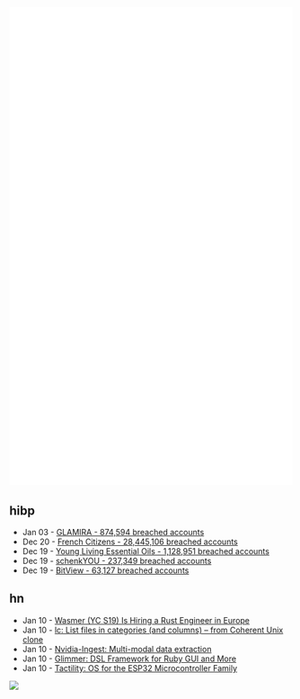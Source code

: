 ![Metrics](https://raw.githubusercontent.com/phixion/phixion/master/metrics.svg)

## hibp

<!--
for https://github.com/phixion/phixion/blob/main/.github/workflows/feeds.yml
-->
<!--START_SECTION:haveibeenpwnd-->
- Jan 03 - [GLAMIRA - 874,594 breached accounts](https://haveibeenpwned.com/PwnedWebsites#GLAMIRA)
- Dec 20 - [French Citizens - 28,445,106 breached accounts](https://haveibeenpwned.com/PwnedWebsites#FrenchCitizens)
- Dec 19 - [Young Living Essential Oils - 1,128,951 breached accounts](https://haveibeenpwned.com/PwnedWebsites#YoungLivingEssentialOils)
- Dec 19 - [schenkYOU - 237,349 breached accounts](https://haveibeenpwned.com/PwnedWebsites#schenkYOU)
- Dec 19 - [BitView - 63,127 breached accounts](https://haveibeenpwned.com/PwnedWebsites#BitView)
<!--END_SECTION:haveibeenpwnd-->

## hn

<!--
for https://github.com/phixion/phixion/blob/main/.github/workflows/feeds.yml
-->
<!--START_SECTION:hn-->
- Jan 10 - [Wasmer (YC S19) Is Hiring a Rust Engineer in Europe](https://www.workatastartup.com/jobs/41643)
- Jan 10 - [lc: List files in categories (and columns) – from Coherent Unix clone](https://github.com/gdm85/lc)
- Jan 10 - [Nvidia-Ingest: Multi-modal data extraction](https://github.com/NVIDIA/nv-ingest)
- Jan 10 - [Glimmer: DSL Framework for Ruby GUI and More](https://github.com/AndyObtiva/glimmer)
- Jan 10 - [Tactility: OS for the ESP32 Microcontroller Family](https://tactility.one/#/)
<!--END_SECTION:hn-->

<!--
for https://yhype.me
-->
![](https://hit.yhype.me/github/profile?user_id=13013670)

